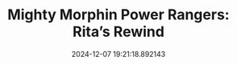 ---
category: Games
cover: https://images.igdb.com/igdb/image/upload/t_cover_big/co8zrz.jpg
date: 2024-12-07 19:21:18.892143
link: https://www.backloggd.com/games/mighty-morphin-power-rangers-ritas-rewind/
title: 'Mighty Morphin Power Rangers: Rita’s Rewind'
---